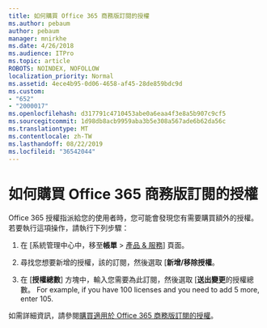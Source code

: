 ```yaml
---
title: 如何購買 Office 365 商務版訂閱的授權
ms.author: pebaum
author: pebaum
manager: mnirkhe
ms.date: 4/26/2018
ms.audience: ITPro
ms.topic: article
ROBOTS: NOINDEX, NOFOLLOW
localization_priority: Normal
ms.assetid: 4ece4b95-0d06-4658-af45-28de859bdc9d
ms.custom:
- "652"
- "2000017"
ms.openlocfilehash: d317791c4710453abe0a6eaa4f3e8a5b907c9cf5
ms.sourcegitcommit: 1d98db8acb9959aba3b5e308a567ade6b62da56c
ms.translationtype: MT
ms.contentlocale: zh-TW
ms.lasthandoff: 08/22/2019
ms.locfileid: "36542044"
---
```

# <a name="how-to-buy-licenses-for-your-office-365-business-subscription"></a>如何購買 Office 365 商務版訂閱的授權

Office 365 授權指派給您的使用者時，您可能會發現您有需要購買額外的授權。 若要執行這項操作，請執行下列步驟：
  
1.  在 [系統管理中心中，移至**帳單** \> [產品 & 服務](https://go.microsoft.com/fwlink/p/?linkid=842054)] 頁面。

2. 尋找您想要新增的授權，該的訂閱，然後選取 [**新增/移除授權**。

3. 在 [**授權總數**] 方塊中，輸入您需要為此訂閱，然後選取 [**送出變更**的授權總數。 For example, if you have 100 licenses and you need to add 5 more, enter 105.

如需詳細資訊，請參閱[購買適用於 Office 365 商務版訂閱的授權](https://support.office.com/article/36081d8d-b3fa-4948-8c34-e217bba825e1)。
  